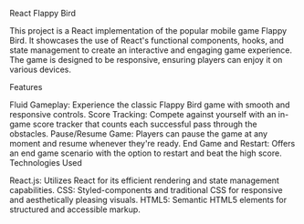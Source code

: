 React Flappy Bird

This project is a React implementation of the popular mobile game Flappy Bird. It showcases the use of React's functional components, hooks, and state management to create an interactive and engaging game experience. The game is designed to be responsive, ensuring players can enjoy it on various devices.

Features

Fluid Gameplay: Experience the classic Flappy Bird game with smooth and responsive controls.
Score Tracking: Compete against yourself with an in-game score tracker that counts each successful pass through the obstacles.
Pause/Resume Game: Players can pause the game at any moment and resume whenever they're ready.
End Game and Restart: Offers an end game scenario with the option to restart and beat the high score.
Technologies Used

React.js: Utilizes React for its efficient rendering and state management capabilities.
CSS: Styled-components and traditional CSS for responsive and aesthetically pleasing visuals.
HTML5: Semantic HTML5 elements for structured and accessible markup.